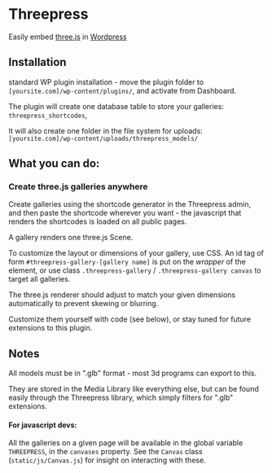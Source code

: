 # Threepress
Easily embed [three.js](https://threejs.org) in [Wordpress](https://github.com/Wordpress/Wordpress)

## Installation
standard WP plugin installation - move the plugin folder to `[yoursite.com]/wp-content/plugins/`, and activate from Dashboard.

The plugin will create one database table to store your galleries:
`threepress_shortcodes`,

It will also create one folder in the file system for uploads: 
`[yoursite.com]/wp-content/uploads/threepress_models/`

## What you can do:

### Create three.js galleries anywhere

Create galleries using the shortcode generator in the Threepress admin, and then paste the shortcode wherever you want - the javascript that renders the shortcodes is loaded on all public pages.

A gallery renders one three.js Scene.

To customize the layout or dimensions of your gallery, use CSS.  An id tag of form `#threepress-gallery-[gallery name]` is put on the *wrapper* of the <canvas> element, or use class `.threepress-gallery` / `.threepress-gallery canvas` to target all galleries.

The three.js renderer should adjust to match your given dimensions automatically to prevent skewing or blurring.

Customize them yourself with code (see below), or stay tuned for future extensions to this plugin.

## Notes

All models must be in ".glb" format - most 3d programs can export to this.  

They are stored in the Media Library like everything else, but can be found easily through the Threepress library, which simply filters for ".glb" extensions.

#### For javascript devs:
All the galleries on a given page will be available in the global variable `THREEPRESS`, in the `canvases` property.  See the `Canvas` class (`static/js/Canvas.js`) for insight on interacting with these.  